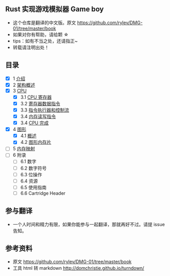 ## Rust 实现游戏模拟器 Game boy
* 这个仓库是翻译的中文版。原文 https://github.com/rylev/DMG-01/tree/master/book
* 如果对你有帮助，请给颗 ☆
* tips：如有不当之处，还请指正~
* 转载请注明出处！

## 目录
- [x] 1 [介绍](./1-introduction/1-introduction.md)
- [x] 2 [架构概述](./2-Architecture-overview/1-Architechture-overview.md)
- [x] 3 [CPU](./3-CPU)
    - [x] 3.1 [CPU 寄存器](./3-CPU/1-CPU-Registers.md)
    - [x] 3.2 [寄存器数据指令](3-CPU/2-Instructions-on-Register-Data.md)
    - [x] 3.3 [指令执行器和控制流](3-CPU/3-executing_instructions.md)
    - [x] 3.4 [内存读写指令](3-CPU/4-Instructions-for-Reading-and-Writting-to-Memory.md)
    - [x] 3.4 [CPU 完成](3-CPU/5-Finishing-Up-the-CPU.md)
- [x] 4 [图形](./4-Graphics-chapter)
    - [x] 4.1 [概述](4-Graphics-chapter/1-introduction.md)
    - [x] 4.2 [图形内存片](4-Graphics-chapter/2-tile_ram.md)
- [ ] 5 [内存映射](./5-Memory-Map/meory-map.md)
- [ ] 6 附录
  - [ ] 6.1 数字
  - [ ] 6.2 数字符号
  - [ ] 6.3 位操作
  - [ ] 6.4 资源
  - [ ] 6.5 使用指南
  - [ ] 6.6 Cartridge Header

## 参与翻译
* 一个人时间和精力有限，如果你能参与一起翻译，那就再好不过。请提 issue 告知。

## 参考资料
* 原文 https://github.com/rylev/DMG-01/tree/master/book
* 工具 html 转 markdown http://domchristie.github.io/turndown/
